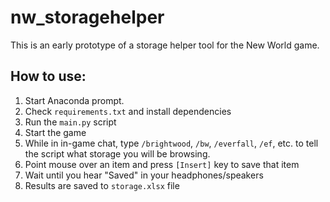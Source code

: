 # nw_storagehelper

This is an early prototype of a storage helper tool for the New World game.

## How to use:

1. Start Anaconda prompt.
2. Check `requirements.txt` and install dependencies
3. Run the `main.py` script
4. Start the game
5. While in in-game chat, type `/brightwood`, `/bw`, `/everfall`, `/ef`, etc. to tell the script what storage you will be browsing.
6. Point mouse over an item and press `[Insert]` key to save that item
7. Wait until you hear "Saved" in your headphones/speakers
8. Results are saved to `storage.xlsx` file
